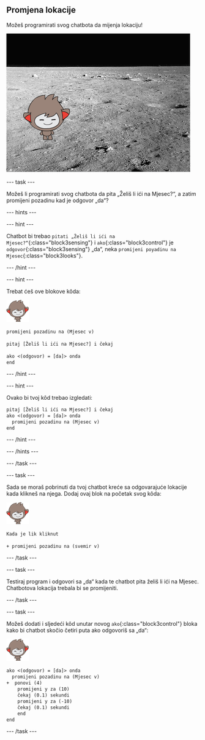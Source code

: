 ## Promjena lokacije

Možeš programirati svog chatbota da mijenja lokaciju!

![Testiranje promjene pozadine](images/chatbot-backdrop-moon.png)

--- task ---

Možeš li programirati svog chatbota da pita „Želiš li ići na Mjesec?“, a zatim promijeni pozadinu kad je odgovor „da“?

--- hints ---


--- hint ---

Chatbot bi trebao `pitati „Želiš li ići na Mjesec?“`{:class="block3sensing"} i `ako`{:class="block3control"} je `odgovor`{:class="block3sensing"} „da“, neka `promijeni poyadinu na Mjesec`{:class="block3looks"}.

--- /hint ---

--- hint ---

Trebat ćeš ove blokove kôda:

![nano lik](images/nano-sprite.png)

```blocks3
promijeni pozadinu na (Mjesec v)

pitaj [Želiš li ići na Mjesec?] i čekaj

ako <(odgovor) = [da]> onda
end
```

--- /hint ---

--- hint ---

Ovako bi tvoj kôd trebao izgledati:

```blocks3
pitaj [Želiš li ići na Mjesec?] i čekaj
ako <(odgovor) = [da]> onda 
  promijeni pozadinu na (Mjesec v)
end
```

--- /hint ---

--- /hints ---

--- /task ---

--- task ---

Sada se moraš pobrinuti da tvoj chatbot kreće sa odgovarajuće lokacije kada klikneš na njega. Dodaj ovaj blok na početak svog kôda: 

![nano sprite](images/nano-sprite.png)

```blocks3
Kada je lik kliknut

+ promijeni pozadinu na (svemir v)
```

--- /task ---

--- task ---

Testiraj program i odgovori sa „da“ kada te chatbot pita želiš li ići na Mjesec. Chatbotova lokacija trebala bi se promijeniti.

--- /task ---

--- task ---

Možeš dodati i sljedeći kôd unutar novog `ako`{:class="block3control"} bloka kako bi chatbot skočio četiri puta ako odgovoriš sa „da“:

![nano lik](images/nano-sprite.png)

```blocks3
ako <(odgovor) = [da]> onda 
  promijeni pozadinu na (Mjesec v)
+  ponovi (4) 
    promijeni y za (10)
    čekaj (0.1) sekundi
    promijeni y za (-10)
    čekaj (0.1) sekundi
    end
end
```

--- /task ---